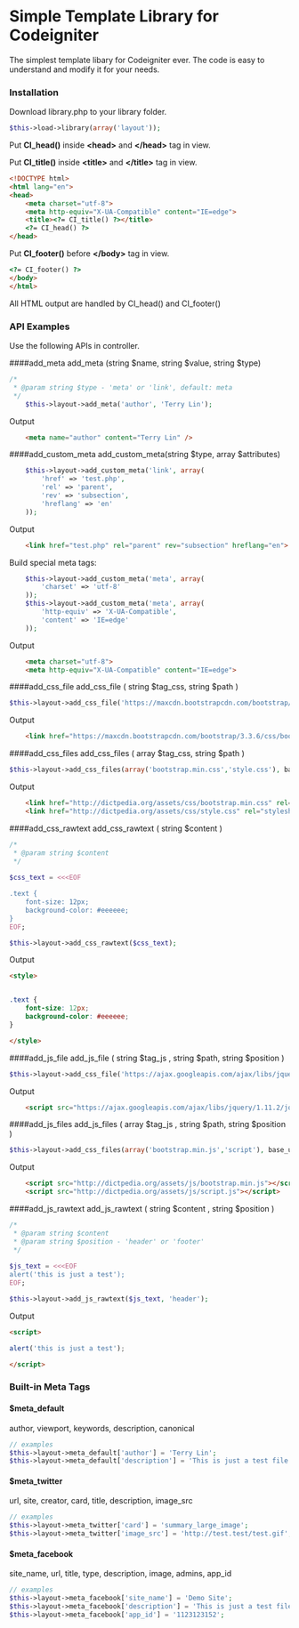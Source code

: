 
# Simple Template Library for Codeigniter

The simplest template libary for Codeigniter ever. The code is easy to understand and modify it for your needs.

### Installation

Download library.php to your library folder.

```php
$this->load->library(array('layout'));
```
Put **CI_head()** inside **&lt;head&gt;** and **&lt;/head&gt;** tag in view.

Put **CI_title()** inside **&lt;title&gt;** and **&lt;/title&gt;** tag in view.
```html
<!DOCTYPE html>
<html lang="en">
<head>
	<meta charset="utf-8">
	<meta http-equiv="X-UA-Compatible" content="IE=edge">
	<title><?= CI_title() ?></title>
	<?= CI_head() ?>
</head>
```

Put **CI_footer()** before **&lt;/body&gt;** tag in view.
```html
<?= CI_footer() ?>
</body>
</html>
```
All HTML output are handled by CI_head() and CI_footer() 

### API Examples
Use the following APIs in controller.


####add_meta
add_meta (string $name, string $value, string $type)

```php
/*
 * @param string $type - 'meta' or 'link', default: meta
 */
	$this->layout->add_meta('author', 'Terry Lin');
```
Output
```html
	<meta name="author" content="Terry Lin" />
```

####add_custom_meta
add_custom_meta(string $type, array $attributes)

```php
	$this->layout->add_custom_meta('link', array(
	    'href' => 'test.php',
	    'rel' => 'parent',
	    'rev' => 'subsection',
	    'hreflang' => 'en'
	));
```
Output
```html
	<link href="test.php" rel="parent" rev="subsection" hreflang="en">
```
Build special meta tags:
```php
	$this->layout->add_custom_meta('meta', array(
	    'charset' => 'utf-8'
	));
	$this->layout->add_custom_meta('meta', array(
	    'http-equiv' => 'X-UA-Compatible',
	    'content' => 'IE=edge'
	));
```
Output
```html
	<meta charset="utf-8">
	<meta http-equiv="X-UA-Compatible" content="IE=edge">
```

####add_css_file
add_css_file ( string $tag_css, string $path )

```php
$this->layout->add_css_file('https://maxcdn.bootstrapcdn.com/bootstrap/3.3.6/css/bootstrap.min.css');
```
Output
```html
    <link href="https://maxcdn.bootstrapcdn.com/bootstrap/3.3.6/css/bootstrap.min.css" rel="stylesheet" />
```

####add_css_files
add_css_files ( array $tag_css, string $path )

```php
$this->layout->add_css_files(array('bootstrap.min.css','style.css'), base_url().'assets/css/');
```
Output
```html
    <link href="http://dictpedia.org/assets/css/bootstrap.min.css" rel="stylesheet" />
    <link href="http://dictpedia.org/assets/css/style.css" rel="stylesheet" />
```

####add_css_rawtext
add_css_rawtext ( string $content )
```php
/*
 * @param string $content
 */
 
$css_text = <<<EOF

.text {
	font-size: 12px;
	background-color: #eeeeee;
}
EOF;

$this->layout->add_css_rawtext($css_text);

```
Output
```html
<style>


.text {
	font-size: 12px;
	background-color: #eeeeee;
}

</style>
```

####add_js_file
add_js_file ( string $tag_js , string $path, string $position )

```php
$this->layout->add_css_file('https://ajax.googleapis.com/ajax/libs/jquery/1.11.2/jquery.min.js');
```
Output
```html
	<script src="https://ajax.googleapis.com/ajax/libs/jquery/1.11.2/jquery.min.js"></script>
```

####add_js_files
add_js_files ( array $tag_js , string $path, string $position )

```php
$this->layout->add_css_files(array('bootstrap.min.js','script'), base_url().'assets/js/');
```
Output
```html
	<script src="http://dictpedia.org/assets/js/bootstrap.min.js"></script>
	<script src="http://dictpedia.org/assets/js/script.js"></script>
```

####add_js_rawtext
add_js_rawtext ( string $content , string $position )

```php
/*
 * @param string $content
 * @param string $position - 'header' or 'footer'
 */
 
$js_text = <<<EOF
alert('this is just a test');
EOF;

$this->layout->add_js_rawtext($js_text, 'header');

```

Output
```html
<script>

alert('this is just a test');

</script>
```

### Built-in Meta Tags

#### $meta_default
author, viewport, keywords, description, canonical

```php
// examples
$this->layout->meta_default['author'] = 'Terry Lin';
$this->layout->meta_default['description'] = 'This is just a test file';
```

#### $meta_twitter
url, site, creator, card, title, description, image_src

```php
// examples
$this->layout->meta_twitter['card'] = 'summary_large_image';
$this->layout->meta_twitter['image_src'] = 'http://test.test/test.gif';
```

#### $meta_facebook
site_name, url, title, type, description, image, admins, app_id

```php
// examples
$this->layout->meta_facebook['site_name'] = 'Demo Site';
$this->layout->meta_facebook['description'] = 'This is just a test file';
$this->layout->meta_facebook['app_id'] = '1123123152';
```

